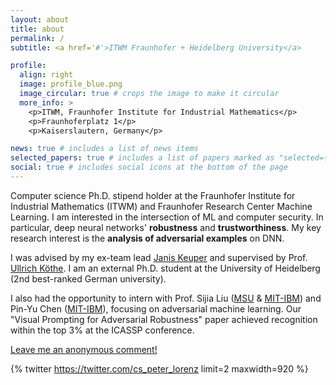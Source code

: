 ```yaml
---
layout: about
title: about
permalink: /
subtitle: <a href='#'>ITWM Fraunhofer + Heidelberg University</a>

profile:
  align: right
  image: profile_blue.png
  image_circular: true # crops the image to make it circular
  more_info: >
    <p>ITWM, Fraunhofer Institute for Industrial Mathematics</p>
    <p>Fraunhoferplatz 1</p>
    <p>Kaiserslautern, Germany</p>

news: true # includes a list of news items
selected_papers: true # includes a list of papers marked as "selected={true}"
social: true # includes social icons at the bottom of the page
---
```


Computer science Ph.D. stipend holder at the Fraunhofer Institute for Industrial Mathematics (ITWM) and Fraunhofer Research Center Machine Learning. I am interested in the intersection of ML and computer security.
In particular, deep neural networks' **robustness** and **trustworthiness**.
My key research interest is the **analysis of adversarial examples** on DNN.

I was advised by my ex-team lead [Janis Keuper](https://www.itwm.fraunhofer.de/en/departments/hpc/staff/janis-keuper.html) and supervised by Prof. [Ullrich Köthe](https://hci.iwr.uni-heidelberg.de/vislearn/people/ullrich-koethe). I am an external Ph.D. student at the University of Heidelberg (2nd best-ranked German university).

I also had the opportunity to intern with Prof. Sijia Liu ([MSU](https://lsjxjtu.github.io/) & [MIT-IBM](https://mitibmwatsonailab.mit.edu/people/sijia-liu/)) and Pin-Yu Chen ([MIT-IBM](https://sites.google.com/site/pinyuchenpage/home)), focusing on adversarial machine learning.
Our "Visual Prompting for Adversarial Robustness" paper achieved recognition within the top 3% at the ICASSP conference.

[Leave me an anonymous comment!](https://forms.gle/xYPpvQmZ9yBjKJdg6)

<!-- **News: I am looking for a research position.** -->

<script src="https://tryhackme.com/badge/1768902"></script>

{% twitter https://twitter.com/cs_peter_lorenz limit=2 maxwidth=920 %}
